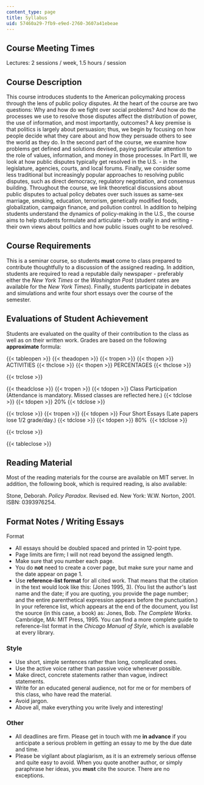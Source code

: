 ```yaml
---
content_type: page
title: Syllabus
uid: 57460a29-7fb9-e9ed-2760-3607a41ebeae
---
```


Course Meeting Times
--------------------

Lectures: 2 sessions / week, 1.5 hours / session

Course Description
------------------

This course introduces students to the American policymaking process through the lens of public policy disputes. At the heart of the course are two questions: Why and how do we fight over social problems? And how do the processes we use to resolve those disputes affect the distribution of power, the use of information, and most importantly, outcomes? A key premise is that politics is largely about persuasion; thus, we begin by focusing on how people decide what they care about and how they persuade others to see the world as they do. In the second part of the course, we examine how problems get defined and solutions devised, paying particular attention to the role of values, information, and money in those processes. In Part III, we look at how public disputes typically get resolved in the U.S. - in the legislature, agencies, courts, and local forums. Finally, we consider some less traditional but increasingly popular approaches to resolving public disputes, such as direct democracy, regulatory negotiation, and consensus building. Throughout the course, we link theoretical discussions about public disputes to actual policy debates over such issues as same-sex marriage, smoking, education, terrorism, genetically modified foods, globalization, campaign finance, and pollution control. In addition to helping students understand the dynamics of policy-making in the U.S., the course aims to help students formulate and articulate - both orally in and writing - their own views about politics and how public issues ought to be resolved.

Course Requirements
-------------------

This is a seminar course, so students **must** come to class prepared to contribute thoughtfully to a discussion of the assigned reading. In addition, students are required to read a reputable daily newspaper - preferably either the _New York Times_ or the _Washington Post_ (student rates are available for the _New York Times_). Finally, students participate in debates and simulations and write four short essays over the course of the semester.

Evaluations of Student Achievement
----------------------------------

Students are evaluated on the quality of their contribution to the class as well as on their written work. Grades are based on the following **approximate** formula:

{{< tableopen >}}
{{< theadopen >}}
{{< tropen >}}
{{< thopen >}}
ACTIVITIES
{{< thclose >}}
{{< thopen >}}
PERCENTAGES
{{< thclose >}}

{{< trclose >}}

{{< theadclose >}}
{{< tropen >}}
{{< tdopen >}}
Class Participation (Attendance is mandatory. Missed classes are reflected here.)
{{< tdclose >}}
{{< tdopen >}}
20%
{{< tdclose >}}

{{< trclose >}}
{{< tropen >}}
{{< tdopen >}}
Four Short Essays (Late papers lose 1/2 grade/day.)
{{< tdclose >}}
{{< tdopen >}}
80% 
{{< tdclose >}}

{{< trclose >}}

{{< tableclose >}}

Reading Material
----------------

Most of the reading materials for the course are available on MIT server. In addition, the following book, which is required reading, is also available:

Stone, Deborah. _Policy Paradox_. Revised ed. New York: W.W. Norton, 2001. ISBN: 0393976254.

Format Notes / Writing Essays
-----------------------------

Format

*   All essays should be doubled spaced and printed in 12-point type.
*   Page limits are firm; I will not read beyond the assigned length.
*   Make sure that you number each page.
*   You do **not** need to create a cover page, but make sure your name and the date appear on page 1.
*   Use **reference-list format** for all cited work. That means that the citation in the text would look like this: (Jones 1995, 3). (You list the author's last name and the date; if you are quoting, you provide the page number; and the entire parenthetical expression appears before the punctuation.) In your reference list, which appears at the end of the document, you list the source (in this case, a book) as: Jones, Bob. _The Complete Works_. Cambridge, MA: MIT Press, 1995. You can find a more complete guide to reference-list format in the _Chicago Manual of Style_, which is available at every library.

### Style

*   Use short, simple sentences rather than long, complicated ones.
*   Use the active voice rather than passive voice whenever possible.
*   Make direct, concrete statements rather than vague, indirect statements.
*   Write for an educated general audience, not for me or for members of this class, who have read the material.
*   Avoid jargon.
*   Above all, make everything you write lively and interesting!

### Other

*   All deadlines are firm. Please get in touch with me **in advance** if you anticipate a serious problem in getting an essay to me by the due date and time.
*   Please be vigilant about plagiarism, as it is an extremely serious offense and quite easy to avoid. When you quote another author, or simply paraphrase her ideas, you **must** cite the source. There are no exceptions.